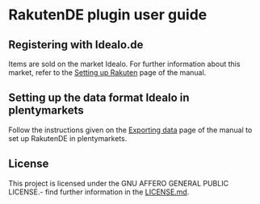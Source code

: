 
# RakutenDE plugin user guide

<div class="container-toc"></div>

## Registering with Idealo.de

Items are sold on the market Idealo. For further information about this market, refer to the [Setting up Rakuten](https://www.plentymarkets.co.uk/manual/multi-channel/rakuten/) page of the manual.

## Setting up the data format Idealo in plentymarkets

Follow the instructions given on the [Exporting data](https://www.plentymarkets.co.uk/manual/data-exchange/exporting-data/#4) page of the manual to set up RakutenDE in plentymarkets.

## License

This project is licensed under the GNU AFFERO GENERAL PUBLIC LICENSE.- find further information in the [LICENSE.md](https://github.com/plentymarkets/plugin-etsy/blob/master/LICENSE.md).
